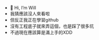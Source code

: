 - 👋 Hi, I’m Will
- 我猜應該沒人來看啦
- 但反正我正在學習github
- 沒有工程底子就來弄這個，也是踩了很多坑
- 不過現在應該算是滿上手的XDD

<!---
WillLiu1212123/WillLiu1212123 is a ✨ special ✨ repository because its `README.md` (this file) appears on your GitHub profile.
You can click the Preview link to take a look at your changes.
--->
